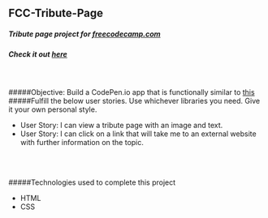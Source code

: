 ## FCC-Tribute-Page
##### Tribute page project for [freecodecamp.com](https://www.freecodecamp.com/challenges/build-a-tribute-page)
##### Check it out [here](http://htmlpreview.github.io/?https://github.com/moT01/FCC-Tribute-Page/blob/master/index.html)
<br/><br/>
#####Objective: Build a CodePen.io app that is functionally similar to [this](https://codepen.io/FreeCodeCamp/full/NNvBQW/)
#####Fulfill the below user stories. Use whichever libraries you need. Give it your own personal style.
- User Story: I can view a tribute page with an image and text.
- User Story: I can click on a link that will take me to an external website with further information on the topic.
<br/>
<br/>

#####Technologies used to complete this project

- HTML
- CSS
